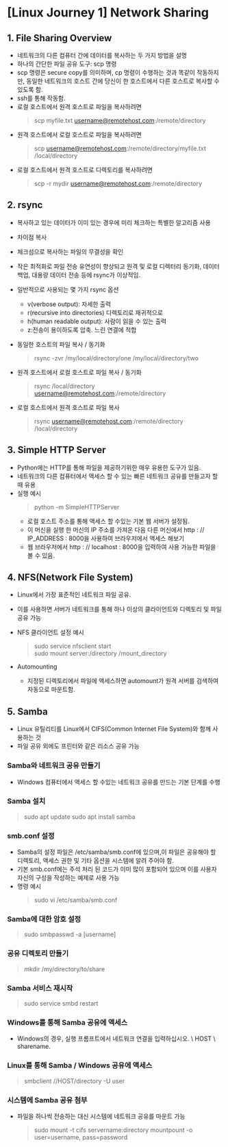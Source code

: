 # [Linux Journey 1] Network Sharing
## 1. File Sharing Overview
- 네트워크의 다른 컴퓨터 간에 데이터를 복사하는 두 가지 방법을 설명
- 하나의 간단한 파일 공유 도구: scp 명령
- scp 명령은 secure copy를 의미하며, cp 명령이 수행하는 것과 똑같이 작동하지만, 동일한 네트워크의 호스트 간에 당신이 한 호스트에서 다른 호스트로 복사할 수 있도록 함.
- ssh를 통해 작동함.
- 로컬 호스트에서 원격 호스트로 파일을 복사하려면
  > scp myfile.txt username@remotehost.com:/remote/directory
- 원격 호스트에서 로컬 호스트로 파일을 복사하려면
  > scp username@remotehost.com:/remote/directory/myfile.txt /local/directory
- 로컬 호스트에서 원격 호스트로 디렉토리를 복사하려면
  > scp -r mydir username@remotehost.com:/remote/directory

## 2. rsync
- 복사하고 있는 데이터가 이미 있는 경우에 미리 체크하는 특별한 알고리즘 사용
- 차이점 복사
- 체크섬으로 복사하는 파일의 무결성을 확인
- 작은 최적화로 파일 전송 유연성이 향상되고 원격 및 로컬 디렉터리 동기화, 데이터 백업, 대용량 데이터 전송 등에 rsync가 이상적임.
- 일반적으로 사용되는 몇 가지 rsync 옵션
  - v(verbose output): 자세한 출력
  - r(recursive into directories) 디렉토리로 재귀적으로
  - h(human readable output): 사람이 읽을 수 있는 출력
  - z:전송이 용이하도록 압축. 느린 연결에 적합

- 동일한 호스트의 파일 복사 / 동기화
  > rsync -zvr /my/local/directory/one /my/local/directory/two
- 원격 호스트에서 로컬 호스트로 파일 복사 / 동기화
  > rsync /local/directory username@remotehost.com:/remote/directory
- 로컬 호스트에서 원격 호스트로 파일 복사
  > rsync username@remotehost.com:/remote/directory /local/directory

## 3. Simple HTTP Server
- Python에는 HTTP를 통해 파일을 제공하기위한 매우 유용한 도구가 있음.
- 네트워크의 다른 컴퓨터에서 액세스 할 수 있는 빠른 네트워크 공유를 만들고자 할 때 유용
- 실행 예시
  > python -m SimpleHTTPServer
    - 로컬 호스트 주소를 통해 액세스 할 수있는 기본 웹 서버가 설정됨.
    - 이 머신을 실행 한 머신의 IP 주소를 가져온 다음 다른 머신에서 http : // IP_ADDRESS : 8000을 사용하여 브라우저에서 액세스 해보기
    - 웹 브라우저에서 http : // localhost : 8000을 입력하여 사용 가능한 파일을 볼 수 있음.

## 4. NFS(Network File System)
- Linux에서 가장 표준적인 네트워크 파일 공유.
- 이를 사용하면 서버가 네트워크를 통해 하나 이상의 클라이언트와 디렉토리 및 파일 공유 가능
- NFS 클라이언트 설정 예시
  > sudo service nfsclient start  
  > sudo mount server:/directory /mount_directory  

- Automounting
  - 지정된 디렉토리에서 파일에 액세스하면 automount가 원격 서버를 검색하여 자동으로 마운트함.

## 5. Samba
- Linux 유틸리티를 Linux에서 CIFS(Common Internet File System)와 함께 사용하는 것
- 파일 공유 외에도 프린터와 같은 리소스 공유 가능

### Samba와 네트워크 공유 만들기
- Windows 컴퓨터에서 액세스 할 수있는 네트워크 공유를 만드는 기본 단계를 수행

### Samba 설치
> sudo apt update 
> sudo apt install samba  

### smb.conf 설정
- Samba의 설정 파일은 /etc/samba/smb.conf에 있으며,이 파일은 공유해야 할 디렉토리, 액세스 권한 및 기타 옵션을 시스템에 알려 주어야 함.
- 기본 smb.conf에는 주석 처리 된 코드가 이미 많이 포함되어 있으며 이를 사용자 자신의 구성을 작성하는 예제로 사용 가능
- 명령 예시
  >  sudo vi /etc/samba/smb.conf  
  
### Samba에 대한 암호 설정
> sudo smbpasswd -a [username]  

### 공유 디렉토리 만들기
> mkdir /my/directory/to/share  

### Samba 서비스 재시작
> sudo service smbd restart 

### Windows를 통해 Samba 공유에 액세스
- Windows의 경우, 실행 프롬프트에서 네트워크 연결을 입력하십시오. \\ HOST \ sharename.

### Linux를 통해 Samba / Windows 공유에 액세스
> smbclient //HOST/directory -U user

### 시스템에 Samba 공유 첨부
- 파일을 하나씩 전송하는 대신 시스템에 네트워크 공유를 마운트 가능 
  > sudo mount -t cifs servername:directory mountpount -o user=username, pass=password
